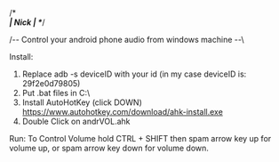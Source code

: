 /**********************\
|         Nick         |
\**********************/

/-- Control your android phone audio from windows machine --\

Install:
1) Replace adb -s deviceID with your id (in my case deviceID is: 29f2e0d79805)
2) Put .bat files in C:\
3) Install AutoHotKey (click DOWN)
https://www.autohotkey.com/download/ahk-install.exe
4) Double Click on andrVOL.ahk

Run:
To Control Volume hold CTRL + SHIFT
then spam arrow key up for volume up,
or spam arrow key down for volume down.
